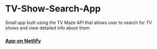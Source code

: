 # TV-Show-Search-App
Small app built using the TV Maze API that allows user to search for TV shows and view detailed info about them

### [App on Netlify]()
